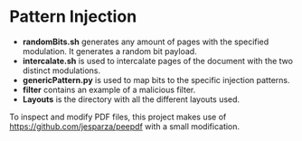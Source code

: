 # Pattern Injection

* **randomBits.sh** generates any amount of pages with the specified modulation. It generates a random bit payload.
* **intercalate.sh** is used to intercalate pages of the document with the two distinct modulations.
* **genericPattern.py** is used to map bits to the specific injection patterns.
* **filter** contains an example of a malicious filter.
* **Layouts** is the directory with all the different layouts used.

To inspect and modify PDF files, this project makes use of https://github.com/jesparza/peepdf with a small modification.
